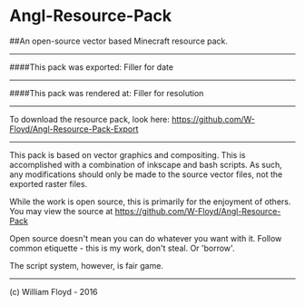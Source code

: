 # Angl-Resource-Pack
##An open-source vector based Minecraft resource pack.
***
####This pack was exported:
Filler for date
***
####This pack was rendered at:
Filler for resolution
***

To download the resource pack, look here: https://github.com/W-Floyd/Angl-Resource-Pack-Export

***

This pack is based on vector graphics and compositing.
This is accomplished with a combination of inkscape and bash scripts.
As such, any modifications should only be made to the source vector files, not the exported raster files.

While the work is open source, this is primarily for the enjoyment of others.
You may view the source at https://github.com/W-Floyd/Angl-Resource-Pack

Open source doesn't mean you can do whatever you want with it.
Follow common etiquette - this is my work, don't steal. Or 'borrow'.

The script system, however, is fair game.

***

(c) William Floyd - 2016

